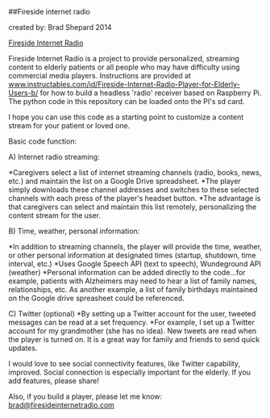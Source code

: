
##Fireside internet radio

created by: Brad Shepard  2014

[Fireside Internet Radio](www.firesideinternetradio.com)

Fireside Internet Radio is a project to provide personalized, streaming content to elderly patients or all people who may have difficulty using commercial media players.  Instructions are provided at www.instructables.com/id/Fireside-Internet-Radio-Player-for-Elderly-Users-b/ for how to build a headless 'radio' receiver based on Raspberry Pi.  The python code in this repository can be loaded onto the PI's sd card.

I hope you can use this code as a starting point to customize a content stream for your patient or loved one.  

Basic code function:

A) Internet radio streaming:

*Caregivers select a list of internet streaming channels (radio, books, news, etc.) and maintain the list on a Google Drive spreadsheet.
*The player simply downloads these channel addresses and switches to these selected channels with each press of the player's headset button.
*The advantage is that caregivers can select and maintain this list remotely, personalizing the content stream for the user.

B) Time, weather, personal information:

*In addition to streaming channels, the player will provide the time, weather, or other personal information at designated times (startup, shutdown, time interval, etc.)
*Uses Google Speech API (text to speech), Wundeground API (weather)
*Personal information can be added directly to the code...for example, patients with Alzheimers may need to hear a list of family names, relationships, etc. As another example, a list of family birthdays maintained on the Google drive spreasheet could be referenced.

C) Twitter (optional)
*By setting up a Twitter account for the user, tweeted messages can be read at a set frequency.
*For example, I set up a Twitter account for my grandmother (she has no idea).  New tweets are read when the player is turned on.  It is a great way for family and friends to send quick updates.


I would love to see social connectivity features, like Twitter capability, improved.  Social connection is especially important for the elderly.  If you add features, please share!

Also, if you build a player, please let me know:  brad@firesideinternetradio.com

